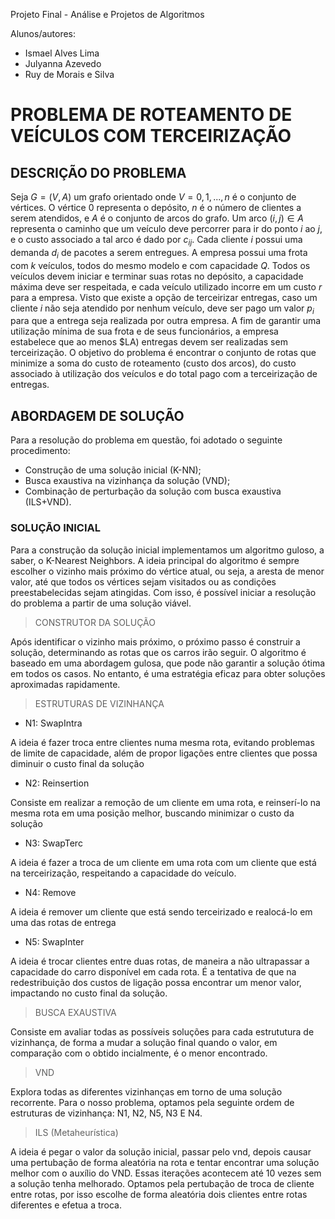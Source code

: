 Projeto Final - Análise e Projetos de Algoritmos

Alunos/autores: 

* Ismael Alves Lima
* Julyanna Azevedo
* Ruy de Morais e Silva

# PROBLEMA DE ROTEAMENTO DE VEÍCULOS COM TERCEIRIZAÇÃO

## DESCRIÇÃO DO PROBLEMA

Seja $G = (V, A)$ um grafo orientado onde $V = {0, 1, . . ., n}$ é o conjunto de vértices. O vértice 0 representa o depósito, $n$ é o número de clientes a serem atendidos, e $A$ é o conjunto de arcos do grafo. Um arco $(i, j) \in A$ representa o caminho que um veículo deve percorrer para ir do ponto $i$ ao $j$, e o custo associado a tal arco é dado por $c_{ij}$. Cada cliente $i$ possui uma demanda $d_i$ de pacotes a serem entregues. A empresa possui uma frota com $k$ veículos, todos do mesmo modelo e com capacidade $Q$. Todos os veículos devem iniciar e terminar suas rotas no depósito, a capacidade máxima deve ser respeitada, e cada veículo utilizado incorre em um custo $r$ para a empresa. Visto que existe a opção de terceirizar entregas, caso um cliente $i$ não seja atendido por nenhum veículo, deve ser pago um valor $p_i$ para que a entrega seja realizada por outra empresa. A fim de garantir uma utilização mínima de sua frota e de seus funcionários, a empresa estabelece que ao menos $LA) entregas devem ser realizadas sem terceirização. O objetivo do problema é encontrar o conjunto de rotas que minimize a soma do custo de roteamento (custo dos arcos), do custo associado à utilização dos veículos e do total pago com a terceirização de entregas.

## ABORDAGEM DE SOLUÇÃO

Para a resolução do problema em questão, foi adotado o seguinte procedimento:

* Construção de uma solução inicial (K-NN);
* Busca exaustiva na vizinhança da solução (VND);
* Combinação de perturbação da solução com busca exaustiva (ILS+VND).

### SOLUÇÃO INICIAL

Para a construção da solução inicial implementamos um algoritmo guloso, a saber, o K-Nearest Neighbors. A ideia principal do algoritmo é sempre escolher o vizinho mais próximo do vértice atual, ou seja, a aresta de menor valor, até que todos os vértices sejam visitados ou as condições preestabelecidas sejam atingidas. Com isso, é possível iniciar a resolução do problema a partir de uma solução viável.

> CONSTRUTOR DA SOLUÇÃO

Após identificar o vizinho mais próximo, o próximo passo é construir a solução, determinando as rotas que os carros irão seguir.
O algoritmo é baseado em uma abordagem gulosa, que pode não garantir a solução ótima em todos os casos. No entanto, é uma estratégia eficaz para obter soluções aproximadas rapidamente.

> ESTRUTURAS DE VIZINHANÇA

 - N1: SwapIntra 

A ideia é fazer troca entre clientes numa mesma rota, evitando problemas de limite de capacidade, além de propor ligações entre clientes que possa diminuir o custo final da solução

 - N2: Reinsertion

Consiste em realizar a remoção de um cliente em uma rota, e reinserí-lo na mesma rota em uma posição melhor, buscando minimizar o custo da solução

 - N3: SwapTerc

A ideia é fazer a troca de um cliente em uma rota com um cliente que está na terceirização, respeitando a capacidade do veículo.

 - N4: Remove

A ideia é remover um cliente que está sendo terceirizado e realocá-lo em uma das rotas de entrega

 - N5: SwapInter
 
A ideia é trocar clientes entre duas rotas, de maneira a não ultrapassar a capacidade do carro disponível em cada rota. É a tentativa de que na redestribuição dos custos de ligação possa encontrar um menor valor, impactando no custo final da solução.

> BUSCA EXAUSTIVA

Consiste em avaliar todas as possíveis soluções para cada estrututura de vizinhança, de forma a mudar a solução final quando o valor, em comparação com o obtido incialmente, é o menor encontrado.

> VND

Explora todas as diferentes vizinhanças em torno de uma solução recorrente. Para o nosso problema, optamos pela seguinte ordem de estruturas de vizinhança: N1, N2, N5, N3 E N4.

> ILS (Metaheurística)

A ideia é pegar o valor da solução inicial, passar pelo vnd, depois causar uma pertubação de forma aleatória na rota e tentar encontrar uma solução melhor com o auxílio do VND. Essas iterações acontecem até 10 vezes sem a solução tenha melhorado.
Optamos pela pertubação de troca de cliente entre rotas, por isso escolhe de forma aleatória dois clientes entre rotas diferentes e efetua a troca.  

